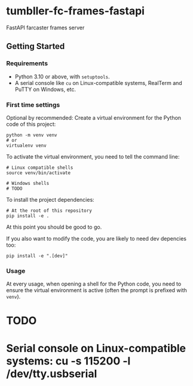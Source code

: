 # tumbller-fc-frames-fastapi
FastAPI farcaster frames server

Getting Started
---------------

### Requirements

* Python 3.10 or above, with `setuptools`.
* A serial console like `cu` on Linux-compatible systems, RealTerm and PuTTY on Windows, etc.

### First time settings

Optional by recommended: Create a virtual environment for the Python code of this project:

```shell
python -m venv venv
# or
virtualenv venv
```

To activate the virtual environment, you need to tell the command line:

```shell
# Linux compatible shells
source venv/bin/activate

# Windows shells
# TODO
```

To install the project dependencies:

```shell
# At the root of this repository
pip install -e .
```

At this point you should be good to go.

If you also want to modify the code, you are likely to need dev depencies too:

```shell
pip install -e ".[dev]"
```

### Usage

At every usage, when opening a shell for the Python code, you need to ensure the virtual environment is active (often the prompt is prefixed with `venv`).

# TODO
# Serial console on Linux-compatible systems: cu -s 115200 -l /dev/tty.usbserial
